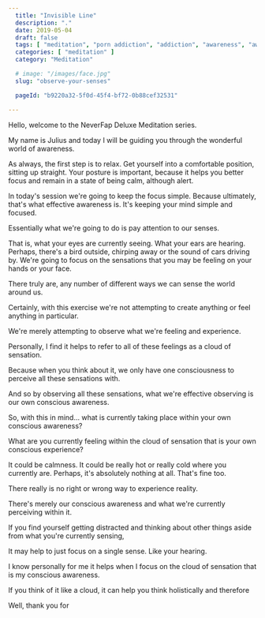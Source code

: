 ```yaml
---
  title: "Invisible Line"
  description: "."
  date: 2019-05-04
  draft: false
  tags: [ "meditation", "porn addiction", "addiction", "awareness", "awareness exercises", "perspective", "nofap", "neverfap", "neverfap deluxe" ]
  categories: [ "meditation" ]
  category: "Meditation"

  # image: "/images/face.jpg"
  slug: "observe-your-senses"

  pageId: "b9220a32-5f0d-45f4-bf72-0b88cef32531"

---
```


Hello, welcome to the NeverFap Deluxe Meditation series.

My name is Julius and today I will be guiding you through the wonderful world of awareness.

As always, the first step is to relax. Get yourself into a comfortable position, sitting up straight. Your posture is important, because it helps you better focus and remain in a state of being calm, although alert.

In today's session we're going to keep the focus simple. Because ultimately, that's what effective awareness is. It's keeping your mind simple and focused.

Essentially what we're going to do is pay attention to our senses.

That is, what your eyes are currently seeing. What your ears are hearing. Perhaps, there's a bird outside, chirping away or the sound of cars driving by. We're going to focus on the sensations that you may be feeling on your hands or your face.

There truly are, any number of different ways we can sense the world around us.

Certainly, with this exercise we're not attempting to create anything or feel anything in particular.

We're merely attempting to observe what we're feeling and experience.

Personally, I find it helps to refer to all of these feelings as a cloud of sensation.

Because when you think about it, we only have one consciousness to perceive all these sensations with.

And so by observing all these sensations, what we're effective observing is our own conscious awareness.

So, with this in mind... what is currently taking place within your own conscious awareness?

What are you currently feeling within the cloud of sensation that is your own conscious experience?

It could be calmness. It could be really hot or really cold where you currently are. Perhaps, it's absolutely nothing at all. That's fine too.

There really is no right or wrong way to experience reality.

There's merely our conscious awareness and what we're currently perceiving within it.

If you find yourself getting distracted and thinking about other things aside from what you're currently sensing,

It may help to just focus on a single sense. Like your hearing.

I know personally for me it helps when I focus on the cloud of sensation that is my conscious awareness.

If you think of it like a cloud, it can help you think holistically and therefore

Well, thank you for